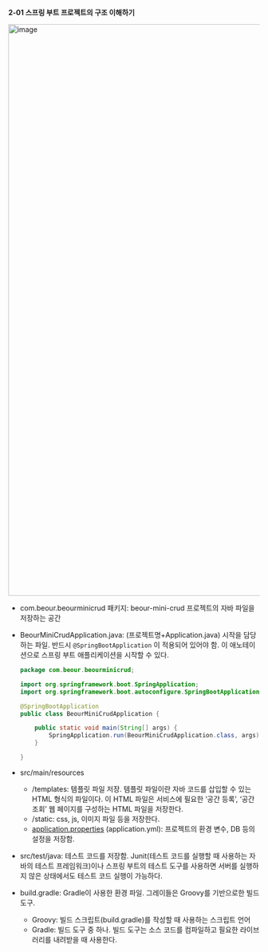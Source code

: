 **2-01 스프링 부트 프로젝트의 구조 이해하기**

<img width="512" height="1146" alt="image" src="https://github.com/user-attachments/assets/856d6589-a8c6-462b-a679-73a230f1c012" />


- com.beour.beourminicrud 패키지: beour-mini-crud 프로젝트의 자바 파일을 저장하는 공간
- BeourMiniCrudApplication.java: (프로젝트명+Application.java) 시작을 담당하는 파일. 반드시 `@SpringBootApplication` 이 적용되어 있어야 함. 이 애노테이션으로 스프링 부트 애플리케이션을 시작할 수 있다.
    
    ```java
    package com.beour.beourminicrud;
    
    import org.springframework.boot.SpringApplication;
    import org.springframework.boot.autoconfigure.SpringBootApplication;
    
    @SpringBootApplication
    public class BeourMiniCrudApplication {
    
    	public static void main(String[] args) {
    		SpringApplication.run(BeourMiniCrudApplication.class, args);
    	}
    
    }
    
    ```
    

- src/main/resources
    - /templates: 템플릿 파일 저장. 템플릿 파일이란 자바 코드를 삽입할 수 있는 HTML 형식의 파일이다. 이 HTML 파일은 서비스에 필요한 ‘공간 등록’, ‘공간 조회’ 웹 페이지를 구성하는 HTML 파일을 저장한다.
    - /static: css, js, 이미지 파일 등을 저장한다.
    - [application.properties](http://application.properties) (application.yml): 프로젝트의 환경 변수, DB 등의 설정을 저장함.

- src/test/java: 테스트 코드를 저장함. Junit(테스트 코드를 실행할 때 사용하는 자바의 테스트 프레임워크)이나 스프링 부트의 테스트 도구를 사용하면 서버를 실행하지 않은 상태에서도 테스트 코드 실행이 가능하다.

- build.gradle: Gradle이 사용한 환경 파일. 그레이들은 Groovy를 기반으로한 빌드 도구.
    - Groovy: 빌드 스크립트(build.gradle)를 작성할 때 사용하는 스크립트 언어
    - Gradle: 빌드 도구 중 하나. 빌드 도구는 소스 코드를 컴파일하고 필요한 라이브러리를 내려받을 때 사용한다.
 

